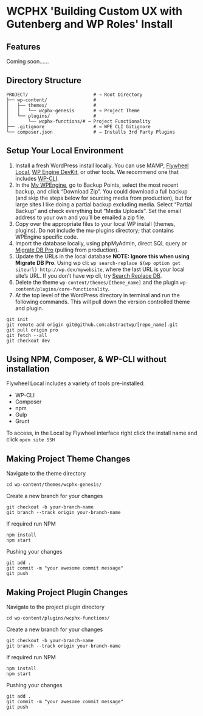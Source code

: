 # WCPHX 'Building Custom UX with Gutenberg and WP Roles' Install

## Features
Coming soon......

## Directory Structure
```shell
PROJECT/                        # → Root Directory
├── wp-content/                 #
│   ├── themes/                 #
│   │   └── wcphx-genesis       # → Project Theme
│   └── plugins/                #
│       └── wcphx-functions/# → Project Functionality
├── .gitignore                  # → WPE CLI Gitignore
└── composer.json               # → Installs 3rd Party Plugins
```

## Setup Your Local Environment
1. Install a fresh WordPress install locally. You can use MAMP, [Flywheel Local](https://localbyflywheel.com/), [WP Engine DevKit](https://wpengine.com/devkit/), or other tools. We recommend one that includes [WP-CLI](https://wp-cli.org/).
2. In the [My WPEngine](https://my.wpengine.com/), go to Backup Points, select the most recent backup, and click “Download Zip”. You could download a full backup (and skip the steps below for sourcing media from production), but for large sites I like doing a partial backup excluding media. Select “Partial Backup” and check everything but “Media Uploads”. Set the email address to your own and you’ll be emailed a zip file.
3. Copy over the appropriate files to your local WP install (themes, plugins). Do not include the mu-plugins directory; that contains WPEngine specific code.
4. Import the database locally, using phpMyAdmin, direct SQL query or [Migrate DB Pro](https://deliciousbrains.com/wp-migrate-db-pro/) (pulling from production).
5. Update the URLs in the local database **NOTE: Ignore this when using Migrate DB Pro**. Using wp cli: `wp search-replace $(wp option get siteurl) http://wp.dev/mywebsite`, where the last URL is your local site’s URL. If you don’t have wp cli, try [Search Replace DB](https://interconnectit.com/products/search-and-replace-for-wordpress-databases/).
6. Delete the theme `wp-content/themes/[theme_name]` and the plugin `wp-content/plugins/core-functionality`.
7. At the top level of the WordPress directory in terminal and run the following commands. This will pull down the version controlled theme and plugin.
```
git init
git remote add origin git@github.com:abstractwp/[repo_name].git
git pull origin pro
git fetch --all
git checkout dev
```


## Using NPM, Composer, & WP-CLI without installation
Flywheel Local includes a variety of tools pre-installed: 
- WP-CLI
- Composer
- npm
- Gulp
- Grunt

To access, in the Local by Flywheel interface right click the install name and click `open site SSH`



## Making Project Theme Changes
Navigate to the theme directory
```
cd wp-content/themes/wcphx-genesis/
```

Create a new branch for your changes
```
git checkout -b your-branch-name
git branch --track origin your-branch-name
```

If required run NPM
```
npm install
npm start
```

Pushing your changes
```
git add .
git commit -m "your awesome commit message"
git push
```

## Making Project Plugin Changes
Navigate to the project plugin directory  
```
cd wp-content/plugins/wcphx-functions/
```

Create a new branch for your changes
```
git checkout -b your-branch-name
git branch --track origin your-branch-name
```

If required run NPM
```
npm install
npm start
```

Pushing your changes
```
git add .
git commit -m "your awesome commit message"
git push
```